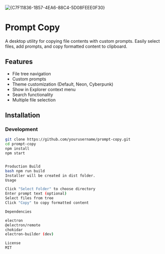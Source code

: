 ![{C7F11836-1B57-4EA6-88C4-5D08FEEE0F30}](https://github.com/user-attachments/assets/d2fb29cd-81b9-4935-9029-87db557ae6a6)

# Prompt Copy

A desktop utility for copying file contents with custom prompts. Easily select files, add prompts, and copy formatted content to clipboard.

## Features

- File tree navigation
- Custom prompts
- Theme customization (Default, Neon, Cyberpunk)
- Show in Explorer context menu
- Search functionality
- Multiple file selection

## Installation

### Development
```bash
git clone https://github.com/yourusername/prompt-copy.git
cd prompt-copy
npm install
npm start


Production Build
bash npm run build
Installer will be created in dist folder.
Usage

Click "Select Folder" to choose directory
Enter prompt text (optional)
Select files from tree
Click "Copy" to copy formatted content

Dependencies

electron
@electron/remote
chokidar
electron-builder (dev)

License
MIT
